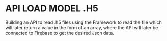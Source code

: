 # API LOAD MODEL .H5

Building an API to read .h5 files using the Framework to read the file which will later return a value in the form of an array, where the API will later be connected to Firebase to get the desired Json data.
